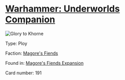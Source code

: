 # [Warhammer: Underworlds Companion](https://guidokessels.github.io/wh-underworlds)

  

![Glory to Khorne](https://warhammerunderworlds.com/wp-content/uploads/sites/6/2018/03/191_ENG.png)



Type: Ploy

Faction: [Magore's Fiends](https://guidokessels.github.io/wh-underworlds/factions/magores-fiends.md)

Found in: [Magore's Fiends Expansion](https://guidokessels.github.io/wh-underworlds/locations/magores-fiends-expansion.md)

Card number: 191
